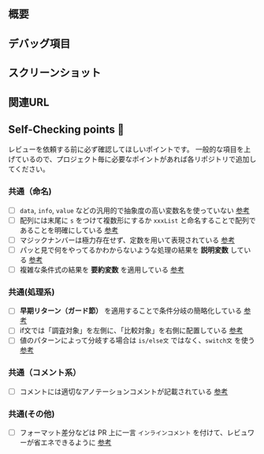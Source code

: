 ## 概要
<!-- 今回のPRの 実装内容 & 変更するに至った背景 を記載してください。 -->

## デバッグ項目
<!--
実装に不具合がないことを確認するために行った項目です。

- [ ] 入力例 1
- [ ] 入力例 2
-->

## スクリーンショット
<!--
実際にどのような表示かの写真を貼り付ける項目です。
動画の場合は下記の表を消して、[この記事](https://zenn.dev/naminodarie/articles/27f9c260fd81fd)を参考に動画を追加してください。

| Before | After |
| :-: | :-: |
| <img width="450" alt="" src=""> | <img width="450" alt="" src=""> |
-->

## 関連URL
<!--
参考にした記事があれば、そのURLを記載してください。

- 参考にしたURL 1
- 参考にしたURL 2
-->

## Self-Checking points 🚨

レビューを依頼する前に必ず確認してほしいポイントです。
一般的な項目を上げているので、プロジェクト毎に必要なポイントがあれば各リポジトリで追加してください。

### 共通（命名)
- [ ] `data`, `info`, `value` などの汎用的で抽象度の高い変数名を使っていない [参考](https://neos21.net/blog/2020/01/28-01.html)
- [ ] 配列には末尾に `s` をつけて複数形にするか `xxxList` と命名することで配列であることを明確にしている [参考](https://teratail.com/questions/161176)
- [ ] マジックナンバーは極力存在せず、定数を用いて表現されている [参考](https://twitter.com/program_shiba/status/1483378634975072260)
- [ ] パッと見で何をやってるかわからないような処理の結果を **説明変数** している [参考](https://wb-hp.com/blog/2020/11/09/explanatory-variable.html)
- [ ] 複雑な条件式の結果を **要約変数** を適用している [参考](https://twitter.com/hakuto00/status/1362608154840760320)

### 共通(処理系)
- [ ] **早期リターン（ガード節）** を適用することで条件分岐の簡略化している [参考](https://zenn.dev/media_engine/articles/early_return)
- [ ] if文では「調査対象」を左側に、「比較対象」を右側に配置している [参考](https://twitter.com/yuuuma_11/status/1347374986160340992/photo/2)
- [ ] 値のパターンによって分岐する場合は `is/else文` ではなく、`switch文` を使う [参考](https://blog.senseshare.jp/if-switch.html)

### 共通（コメント系）
- [ ] コメントには適切なアノテーションコメントが記載されている [参考](https://qiita.com/taka-kawa/items/673716d77795c937d422)

### 共通(その他)
- [ ] フォーマット差分などは PR 上に一言 `インラインコメント` を付けて、レビュワーが省エネできるように [参考](https://docs.github.com/ja/pull-requests/collaborating-with-pull-requests/reviewing-changes-in-pull-requests/commenting-on-a-pull-request)
